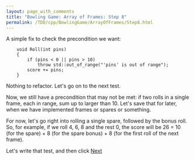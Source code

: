 ```yaml
---
layout: page_with_comments
title: "Bowling Game: Array of Frames: Step 8"
permalink: /TDD/cpp/BowlingGame/ArrayOfFrames/Step8.html
---
```


A simple fix to check the precondition we want:

```
    void Roll(int pins)
    {
        if (pins < 0 || pins > 10)
            throw std::out_of_range("'pins' is out of range");
        score += pins;
    }
```

Nothing to refactor. Let's go on to the next test.

Now, we still have a precondition that may not be met:  if two rolls in a single frame, each in range, sum up to larger than 10.  Let's save that for later, when we have implemented frames or spares or something.

For now, let's go right into rolling a single spare, followed by the bonus roll.  So, for example, if we roll 4, 6, 8 and the rest 0, the score will be 26 = 10 (for the spare) + 8 (for the spare bonus) + 8 (for the first roll of the next frame).

Let's write that test, and then click [Next](Step9.html)
